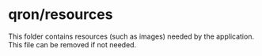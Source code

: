 # qron/resources

This folder contains resources (such as images) needed by the application. This file can
be removed if not needed.
